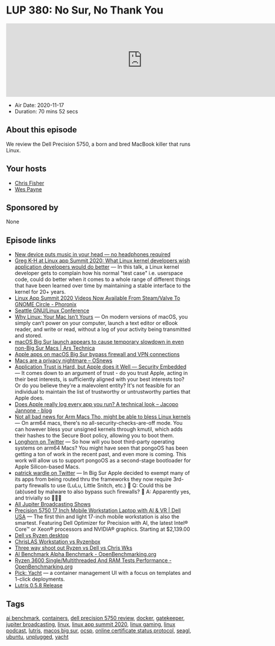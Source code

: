 # LUP 380: No Sur, No Thank You

<iframe src="https://player.fireside.fm/v2/RUkczH-V+tw2bP2kD?theme=dark" width="740" height="200" frameborder="0" scrolling="no"></iframe>

* Air Date: 2020-11-17
* Duration: 70 mins 52 secs

## About this episode

We review the Dell Precision 5750, a born and bred MacBook killer that runs Linux.

## Your hosts
* [Chris Fisher](https://linuxunplugged.com/hosts/chrislas)
* [Wes Payne](https://linuxunplugged.com/hosts/wes)

## Sponsored by

None



## Episode links

  * [New device puts music in your head — no headphones required](https://apnews.com/article/new-tech-device-sound-beaming-noveto-38327ae5fe116080a5eaf2374eb0f5c8 "New device puts music in your head — no headphones required")
  * [Greg K-H at Linux app Summit 2020: What Linux kernel developers wish application developers would do better](https://conf.linuxappsummit.org/event/1/contributions/30/ "Greg K-H at Linux app Summit 2020: What Linux kernel developers wish application developers would do better") — In this talk, a Linux kernel developer gets to complain how his normal "test case" i.e. userspace code, could do better when it comes to a whole range of different things that have been learned over time by maintaining a stable interface to the kernel for 20+ years.
  * [Linux App Summit 2020 Videos Now Available From Steam/Valve To GNOME Circle - Phoronix](https://www.phoronix.com/scan.php?page=news_item&px=Linux-App-Summit-2020&utm_source=feedburner&utm_medium=feed&utm_campaign=Feed%3A+Phoronix+%28Phoronix%29 "Linux App Summit 2020 Videos Now Available From Steam/Valve To GNOME Circle - Phoronix")
  * [Seattle GNU/Linux Conference](https://seagl.org/ "Seattle GNU/Linux Conference")
  * [Why Linux: Your Mac Isn’t Yours](https://sneak.berlin/20201112/your-computer-isnt-yours/# "Why Linux: Your Mac Isn’t Yours") — On modern versions of macOS, you simply can’t power on your computer, launch a text editor or eBook reader, and write or read, without a log of your activity being transmitted and stored.
  * [macOS Big Sur launch appears to cause temporary slowdown in even non-Big Sur Macs | Ars Technica](https://arstechnica.com/gadgets/2020/11/macos-big-sur-launch-appears-to-cause-temporary-slowdown-in-even-non-big-sur-macs/ "macOS Big Sur launch appears to cause temporary slowdown in even non-Big Sur Macs | Ars Technica")
  * [Apple apps on macOS Big Sur bypass firewall and VPN connections](https://appleterm.com/2020/10/20/macos-big-sur-firewalls-and-vpns/ "Apple apps on macOS Big Sur bypass firewall and VPN connections")
  * [Macs are a privacy nightmare – OSnews](https://www.osnews.com/story/132577/macs-are-a-privacy-nightmare/ "Macs are a privacy nightmare – OSnews")
  * [Application Trust is Hard, but Apple does it Well — Security Embedded](https://www.security-embedded.com/blog/2020/11/14/application-trust-is-hard-but-apple-does-it-well "Application Trust is Hard, but Apple does it Well — Security Embedded") — It comes down to an argument of trust - do you trust Apple, acting in their best interests, is sufficiently aligned with your best interests too? Or do you believe they're a malevolent entity? It's not feasible for an individual to maintain the list of trustworthy or untrustworthy parties that Apple does.
  * [Does Apple really log every app you run? A technical look – Jacopo Jannone - blog](https://blog.jacopo.io/en/post/apple-ocsp/ "Does Apple really log every app you run? A technical look – Jacopo Jannone - blog")
  * [Not all bad news for Arm Macs Tho, might be able to bless Linux kernels](https://twitter.com/never_released/status/1326315741080150016 "Not all bad news for Arm Macs Tho, might be able to bless Linux kernels") — On arm64 macs, there's no all-security-checks-are-off mode. You can however bless your unsigned kernels through kmutil, which adds their hashes to the Secure Boot policy, allowing you to boot them.
  * [Longhorn on Twitter](https://twitter.com/never_released/status/1327398102983176192 "Longhorn on Twitter") — So how will you boot third-party operating systems on arm64 Macs? You might have seen that pongoOS has been getting a ton of work in the recent past, and even more is coming. This work will allow us to support pongoOS as a second-stage bootloader for Apple Silicon-based Macs.
  * [patrick wardle on Twitter](https://twitter.com/patrickwardle/status/1327726496203476992 "patrick wardle on Twitter") — In Big Sur Apple decided to exempt many of its apps from being routed thru the frameworks they now require 3rd-party firewalls to use (LuLu, Little Snitch, etc.) 🧐 Q: Could this be (ab)used by malware to also bypass such firewalls? 🤔 A: Apparently yes, and trivially so 😬😱😭
  * [All Jupiter Broadcasting Shows](https://feed.jupiter.zone/allshows "All Jupiter Broadcasting Shows")
  * [Precision 5750 17 Inch Mobile Workstation Laptop with AI & VR | Dell USA](https://www.dell.com/en-us/work/shop/workstations-isv-certified/precision-5750-mobile-workstation/spd/precision-17-5750-laptop "Precision 5750 17 Inch Mobile Workstation Laptop with AI & VR | Dell USA") — The first thin and light 17-inch mobile workstation is also the smartest. Featuring Dell Optimizer for Precision with AI, the latest Intel® Core™ or Xeon® processors and NVIDIA® graphics. Starting at $2,139.00
  * [Dell vs Ryzen desktop](https://openbenchmarking.org/result/2011130-FI-1910219UN99 "Dell vs Ryzen desktop")
  * [ChrisLAS Workstation vs Ryzenbox](https://openbenchmarking.org/result/2011138-FI-1910219UN11 "ChrisLAS Workstation vs Ryzenbox")
  * [Three way shoot out Ryzen vs Dell vs Chris Wks](https://openbenchmarking.org/result/2011130-FI-1910219UN99,2011138-FI-1910219UN11 "Three way shoot out Ryzen vs Dell vs Chris Wks")
  * [AI Benchmark Alpha Benchmark - OpenBenchmarking.org](https://openbenchmarking.org/test/pts/ai-benchmark "AI Benchmark Alpha Benchmark - OpenBenchmarking.org")
  * [Ryzen 3600 Single/Multithreaded And RAM Tests Performance - OpenBenchmarking.org](https://openbenchmarking.org/result/1910219-UNIT-201910277 "Ryzen 3600 Single/Multithreaded And RAM Tests Performance - OpenBenchmarking.org")
  * [Pick: Yacht](https://github.com/SelfhostedPro/Yacht "Pick: Yacht") — a container management UI with a focus on templates and 1-click deployments.
  * [Lutris 0.5.8 Release](https://github.com/lutris/lutris/releases/tag/0.5.8 "Lutris 0.5.8 Release")



## Tags

[ai benchmark](https://linuxunplugged.com/tags/ai%20benchmark), [containers](https://linuxunplugged.com/tags/containers), [dell precision 5750  review](https://linuxunplugged.com/tags/dell%20precision%205750%20%20review), [docker](https://linuxunplugged.com/tags/docker), [gatekeeper](https://linuxunplugged.com/tags/gatekeeper), [jupiter broadcasting](https://linuxunplugged.com/tags/jupiter%20broadcasting), [linux](https://linuxunplugged.com/tags/linux), [linux app summit 2020](https://linuxunplugged.com/tags/linux%20app%20summit%202020), [linux gaming](https://linuxunplugged.com/tags/linux%20gaming), [linux podcast](https://linuxunplugged.com/tags/linux%20podcast), [lutris](https://linuxunplugged.com/tags/lutris), [macos big sur](https://linuxunplugged.com/tags/macos%20big%20sur), [ocsp](https://linuxunplugged.com/tags/ocsp), [online certificate status protocol](https://linuxunplugged.com/tags/online%20certificate%20status%20protocol), [seagl](https://linuxunplugged.com/tags/seagl), [ubuntu](https://linuxunplugged.com/tags/ubuntu), [unplugged](https://linuxunplugged.com/tags/unplugged), [yacht](https://linuxunplugged.com/tags/yacht)